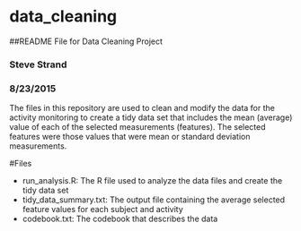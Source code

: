 # data_cleaning

##README File for Data Cleaning Project
### Steve Strand
### 8/23/2015

The files in this repository are used to clean and modify the data for the activity monitoring to create a tidy data set that includes the mean (average) value of each of the selected measurements (features). The selected features were those values that were mean or standard deviation measurements.

#Files

- run_analysis.R: The R file used to analyze the data files and create the tidy data set
- tidy_data_summary.txt: The output file containing the average selected feature
                        values for each subject and activity
- codebook.txt: The codebook that describes the data
